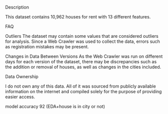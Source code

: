 Description

This dataset contains 10,962 houses for rent with 13 different features.

FAQ

Outliers
The dataset may contain some values that are considered outliers for analysis. Since a Web Crawler was used to collect the data, errors such as registration mistakes may be present.

Changes in Data Between Versions
As the Web Crawler was run on different days for each version of the dataset, there may be discrepancies such as the addition or removal of houses, as well as changes in the cities included.

Data Ownership

I do not own any of this data. All of it was sourced from publicly available information on the internet and compiled solely for the purpose of providing easier access.

model accuracy 92 (EDA+house is in city or not)
